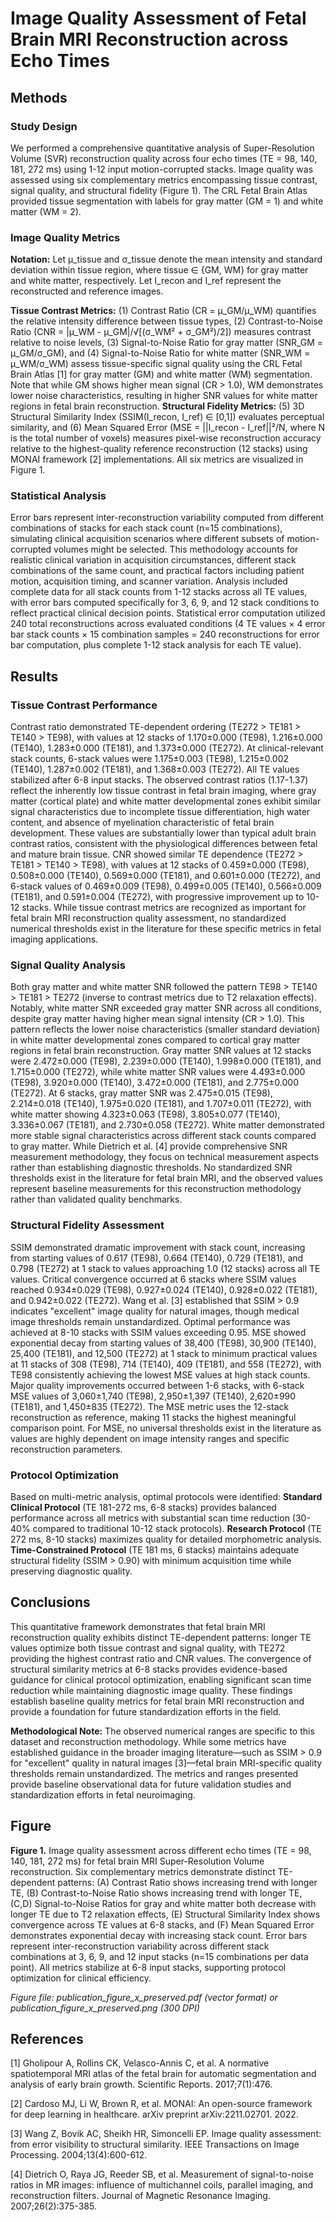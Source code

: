 # Image Quality Assessment of Fetal Brain MRI Reconstruction across Echo Times

## Methods

### Study Design
We performed a comprehensive quantitative analysis of Super-Resolution Volume (SVR) reconstruction quality across four echo times (TE = 98, 140, 181, 272 ms) using 1-12 input motion-corrupted stacks. Image quality was assessed using six complementary metrics encompassing tissue contrast, signal quality, and structural fidelity (Figure 1). The CRL Fetal Brain Atlas provided tissue segmentation with labels for gray matter (GM = 1) and white matter (WM = 2).

### Image Quality Metrics
**Notation:** Let μ_tissue and σ_tissue denote the mean intensity and standard deviation within tissue region, where tissue ∈ {GM, WM} for gray matter and white matter, respectively. Let I_recon and I_ref represent the reconstructed and reference images.

**Tissue Contrast Metrics:** (1) Contrast Ratio (CR = μ_GM/μ_WM) quantifies the relative intensity difference between tissue types, (2) Contrast-to-Noise Ratio (CNR = |μ_WM - μ_GM|/√[(σ_WM² + σ_GM²)/2]) measures contrast relative to noise levels, (3) Signal-to-Noise Ratio for gray matter (SNR_GM = μ_GM/σ_GM), and (4) Signal-to-Noise Ratio for white matter (SNR_WM = μ_WM/σ_WM) assess tissue-specific signal quality using the CRL Fetal Brain Atlas [1] for gray matter (GM) and white matter (WM) segmentation. Note that while GM shows higher mean signal (CR > 1.0), WM demonstrates lower noise characteristics, resulting in higher SNR values for white matter regions in fetal brain reconstruction. **Structural Fidelity Metrics:** (5) 3D Structural Similarity Index (SSIM(I_recon, I_ref) ∈ [0,1]) evaluates perceptual similarity, and (6) Mean Squared Error (MSE = ||I_recon - I_ref||²/N, where N is the total number of voxels) measures pixel-wise reconstruction accuracy relative to the highest-quality reference reconstruction (12 stacks) using MONAI framework [2] implementations. All six metrics are visualized in Figure 1.

### Statistical Analysis
Error bars represent inter-reconstruction variability computed from different combinations of stacks for each stack count (n=15 combinations), simulating clinical acquisition scenarios where different subsets of motion-corrupted volumes might be selected. This methodology accounts for realistic clinical variation in acquisition circumstances, different stack combinations of the same count, and practical factors including patient motion, acquisition timing, and scanner variation. Analysis included complete data for all stack counts from 1-12 stacks across all TE values, with error bars computed specifically for 3, 6, 9, and 12 stack conditions to reflect practical clinical decision points. Statistical error computation utilized 240 total reconstructions across evaluated conditions (4 TE values × 4 error bar stack counts × 15 combination samples = 240 reconstructions for error bar computation, plus complete 1-12 stack analysis for each TE value).

## Results

### Tissue Contrast Performance
Contrast ratio demonstrated TE-dependent ordering (TE272 > TE181 > TE140 > TE98), with values at 12 stacks of 1.170±0.000 (TE98), 1.216±0.000 (TE140), 1.283±0.000 (TE181), and 1.373±0.000 (TE272). At clinical-relevant stack counts, 6-stack values were 1.175±0.003 (TE98), 1.215±0.002 (TE140), 1.287±0.002 (TE181), and 1.368±0.003 (TE272). All TE values stabilized after 6-8 input stacks. The observed contrast ratios (1.17-1.37) reflect the inherently low tissue contrast in fetal brain imaging, where gray matter (cortical plate) and white matter developmental zones exhibit similar signal characteristics due to incomplete tissue differentiation, high water content, and absence of myelination characteristic of fetal brain development. These values are substantially lower than typical adult brain contrast ratios, consistent with the physiological differences between fetal and mature brain tissue. CNR showed similar TE dependence (TE272 > TE181 > TE140 > TE98), with values at 12 stacks of 0.459±0.000 (TE98), 0.508±0.000 (TE140), 0.569±0.000 (TE181), and 0.601±0.000 (TE272), and 6-stack values of 0.469±0.009 (TE98), 0.499±0.005 (TE140), 0.566±0.009 (TE181), and 0.591±0.004 (TE272), with progressive improvement up to 10-12 stacks. While tissue contrast metrics are recognized as important for fetal brain MRI reconstruction quality assessment, no standardized numerical thresholds exist in the literature for these specific metrics in fetal imaging applications.

### Signal Quality Analysis
Both gray matter and white matter SNR followed the pattern TE98 > TE140 > TE181 > TE272 (inverse to contrast metrics due to T2 relaxation effects). Notably, white matter SNR exceeded gray matter SNR across all conditions, despite gray matter having higher mean signal intensity (CR > 1.0). This pattern reflects the lower noise characteristics (smaller standard deviation) in white matter developmental zones compared to cortical gray matter regions in fetal brain reconstruction. Gray matter SNR values at 12 stacks were 2.472±0.000 (TE98), 2.239±0.000 (TE140), 1.998±0.000 (TE181), and 1.715±0.000 (TE272), while white matter SNR values were 4.493±0.000 (TE98), 3.920±0.000 (TE140), 3.472±0.000 (TE181), and 2.775±0.000 (TE272). At 6 stacks, gray matter SNR was 2.475±0.015 (TE98), 2.214±0.018 (TE140), 1.975±0.020 (TE181), and 1.707±0.011 (TE272), with white matter showing 4.323±0.063 (TE98), 3.805±0.077 (TE140), 3.336±0.067 (TE181), and 2.730±0.058 (TE272). White matter demonstrated more stable signal characteristics across different stack counts compared to gray matter. While Dietrich et al. [4] provide comprehensive SNR measurement methodology, they focus on technical measurement aspects rather than establishing diagnostic thresholds. No standardized SNR thresholds exist in the literature for fetal brain MRI, and the observed values represent baseline measurements for this reconstruction methodology rather than validated quality benchmarks.

### Structural Fidelity Assessment
SSIM demonstrated dramatic improvement with stack count, increasing from starting values of 0.617 (TE98), 0.664 (TE140), 0.729 (TE181), and 0.798 (TE272) at 1 stack to values approaching 1.0 (12 stacks) across all TE values. Critical convergence occurred at 6 stacks where SSIM values reached 0.934±0.029 (TE98), 0.927±0.024 (TE140), 0.928±0.022 (TE181), and 0.942±0.022 (TE272). Wang et al. [3] established that SSIM > 0.9 indicates "excellent" image quality for natural images, though medical image thresholds remain unstandardized. Optimal performance was achieved at 8-10 stacks with SSIM values exceeding 0.95. MSE showed exponential decay from starting values of 38,400 (TE98), 30,900 (TE140), 25,400 (TE181), and 12,500 (TE272) at 1 stack to minimum practical values at 11 stacks of 308 (TE98), 714 (TE140), 409 (TE181), and 558 (TE272), with TE98 consistently achieving the lowest MSE values at high stack counts. Major quality improvements occurred between 1-6 stacks, with 6-stack MSE values of 3,060±1,740 (TE98), 2,950±1,397 (TE140), 2,620±990 (TE181), and 1,450±835 (TE272). The MSE metric uses the 12-stack reconstruction as reference, making 11 stacks the highest meaningful comparison point. For MSE, no universal thresholds exist in the literature as values are highly dependent on image intensity ranges and specific reconstruction parameters.

### Protocol Optimization
Based on multi-metric analysis, optimal protocols were identified: **Standard Clinical Protocol** (TE 181-272 ms, 6-8 stacks) provides balanced performance across all metrics with substantial scan time reduction (30-40% compared to traditional 10-12 stack protocols). **Research Protocol** (TE 272 ms, 8-10 stacks) maximizes quality for detailed morphometric analysis. **Time-Constrained Protocol** (TE 181 ms, 6 stacks) maintains adequate structural fidelity (SSIM > 0.90) with minimum acquisition time while preserving diagnostic quality.

## Conclusions

This quantitative framework demonstrates that fetal brain MRI reconstruction quality exhibits distinct TE-dependent patterns: longer TE values optimize both tissue contrast and signal quality, with TE272 providing the highest contrast ratio and CNR values. The convergence of structural similarity metrics at 6-8 stacks provides evidence-based guidance for clinical protocol optimization, enabling significant scan time reduction while maintaining diagnostic image quality. These findings establish baseline quality metrics for fetal brain MRI reconstruction and provide a foundation for future standardization efforts in the field.

**Methodological Note:** The observed numerical ranges are specific to this dataset and reconstruction methodology. While some metrics have established guidance in the broader imaging literature—such as SSIM > 0.9 for "excellent" quality in natural images [3]—fetal brain MRI-specific quality thresholds remain unstandardized. The metrics and ranges presented provide baseline observational data for future validation studies and standardization efforts in fetal neuroimaging.

## Figure

**Figure 1.** Image quality assessment across different echo times (TE = 98, 140, 181, 272 ms) for fetal brain MRI Super-Resolution Volume reconstruction. Six complementary metrics demonstrate distinct TE-dependent patterns: (A) Contrast Ratio shows increasing trend with longer TE, (B) Contrast-to-Noise Ratio shows increasing trend with longer TE, (C,D) Signal-to-Noise Ratios for gray and white matter both decrease with longer TE due to T2 relaxation effects, (E) Structural Similarity Index shows convergence across TE values at 6-8 stacks, and (F) Mean Squared Error demonstrates exponential decay with increasing stack count. Error bars represent inter-reconstruction variability across different stack combinations at 3, 6, 9, and 12 input stacks (n=15 combinations per data point). All metrics stabilize at 6-8 input stacks, supporting protocol optimization for clinical efficiency.

*Figure file: publication_figure_x_preserved.pdf (vector format) or publication_figure_x_preserved.png (300 DPI)*

## References

[1] Gholipour A, Rollins CK, Velasco-Annis C, et al. A normative spatiotemporal MRI atlas of the fetal brain for automatic segmentation and analysis of early brain growth. Scientific Reports. 2017;7(1):476.

[2] Cardoso MJ, Li W, Brown R, et al. MONAI: An open-source framework for deep learning in healthcare. arXiv preprint arXiv:2211.02701. 2022.

[3] Wang Z, Bovik AC, Sheikh HR, Simoncelli EP. Image quality assessment: from error visibility to structural similarity. IEEE Transactions on Image Processing. 2004;13(4):600-612.

[4] Dietrich O, Raya JG, Reeder SB, et al. Measurement of signal-to-noise ratios in MR images: influence of multichannel coils, parallel imaging, and reconstruction filters. Journal of Magnetic Resonance Imaging. 2007;26(2):375-385.
